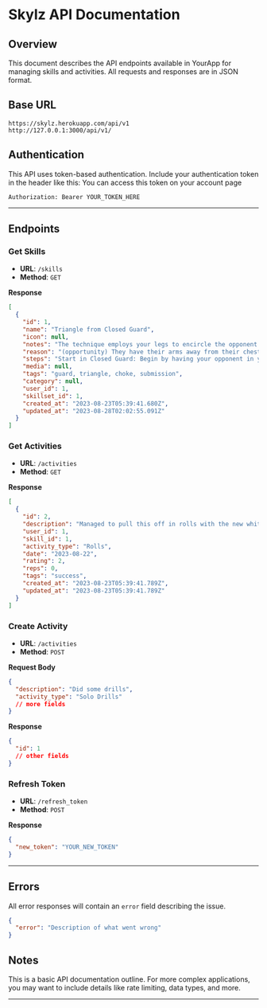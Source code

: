 # Skylz API Documentation

## Overview

This document describes the API endpoints available in YourApp for managing skills and activities. All requests and
responses are in JSON format.

## Base URL

```
https://skylz.herokuapp.com/api/v1
http://127.0.0.1:3000/api/v1/
```

## Authentication

This API uses token-based authentication. Include your authentication token in the header like this:
You can access this token on your account page

```http
Authorization: Bearer YOUR_TOKEN_HERE
```

---

## Endpoints

### Get Skills

- **URL**: `/skills`
- **Method**: `GET`

**Response**

```json
[
  {
    "id": 1,
    "name": "Triangle from Closed Guard",
    "icon": null,
    "notes": "The technique employs your legs to encircle the opponent's neck and one of their arms, creating a stranglehold. ",
    "reason": "(opportunity) They have their arms away from their chest or can force their arms up",
    "steps": "Start in Closed Guard: Begin by having your opponent in your closed guard, with your legs wrapped around their waist.\nControl the Arms: Use your hands to control your opponent's arms. This is typically done by gripping the wrists or sleeves.\nCreate an Opening: Open your guard momentarily to create space and place one foot on the opponent's hip.",
    "media": null,
    "tags": "guard, triangle, choke, submission",
    "category": null,
    "user_id": 1,
    "skillset_id": 1,
    "created_at": "2023-08-23T05:39:41.680Z",
    "updated_at": "2023-08-28T02:02:55.091Z"
  }
]
```

### Get Activities

- **URL**: `/activities`
- **Method**: `GET`

**Response**

```json
[
  {
    "id": 2,
    "description": "Managed to pull this off in rolls with the new white belt.",
    "user_id": 1,
    "skill_id": 1,
    "activity_type": "Rolls",
    "date": "2023-08-22",
    "rating": 2,
    "reps": 0,
    "tags": "success",
    "created_at": "2023-08-23T05:39:41.789Z",
    "updated_at": "2023-08-23T05:39:41.789Z"
  }
]
```

### Create Activity

- **URL**: `/activities`
- **Method**: `POST`

**Request Body**

```json
{
  "description": "Did some drills",
  "activity_type": "Solo Drills"
  // more fields
}
```

**Response**

```json
{
  "id": 1
  // other fields
}
```

### Refresh Token

- **URL**: `/refresh_token`
- **Method**: `POST`

**Response**

```json
{
  "new_token": "YOUR_NEW_TOKEN"
}
```

---

## Errors

All error responses will contain an `error` field describing the issue.

```json
{
  "error": "Description of what went wrong"
}
```

## Notes

This is a basic API documentation outline. For more complex applications, you may want to include details like rate
limiting, data types, and more.

---
